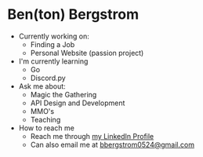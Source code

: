 # Ben(ton) Bergstrom

- Currently working on:
  - Finding a Job
  - Personal Website (passion project)
- I'm currently learning
  - Go
  - Discord.py
- Ask me about:
  - Magic the Gathering
  - API Design and Development
  - MMO's
  - Teaching
- How to reach me
  - Reach me through [my LinkedIn Profile](https://www.linkedin.com/in/benton-bergstrom-98b57a220)
  - Can also email me at bbergstrom0524@gmail.com
  


<!--
**bcbergstrom/bcbergstrom** is a ✨ _special_ ✨ repository because its `README.md` (this file) appears on your GitHub profile.

Here are some ideas to get you started:

- 🔭 I’m currently working on ...
- 🌱 I’m currently learning ...
- 👯 I’m looking to collaborate on ...
- 🤔 I’m looking for help with ...
- 💬 Ask me about ...
- 📫 How to reach me: ...
- 😄 Pronouns: ...
- ⚡ Fun fact: ...
-->
